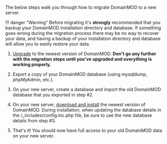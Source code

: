 The below steps walk you through how to migrate DomainMOD to a new server.

!!! danger "Warning"
    Before migrating it's **strongly** recommended that you backup your DomainMOD installation directory and database. If something goes wrong during the migration process there may be no way to recover your data, and having a backup of your installation directory and database will allow you to easily restore your data.
 
1. [Upgrade](https://domainmod.org/docs/userguide/upgrading/) to the newest version of DomainMOD. **Don't go any further with the migration steps until you've upgraded and everything is working properly.**

2. Export a copy of your DomainMOD database (using mysqldump, phpMyAdmin, etc.). 

3. On your new server, create a database and import the old DomainMOD database that you exported in step #2.

4. On your new server, [download and install](https://domainmod.org/docs/userguide/getting-started/#downloading) the newest version of DomainMOD. During installation, when updating the database details in the /_includes/config.inc.php file, be sure to use the new database details from step #3.

5. That's it! You should now have full access to your old DomainMOD data on your new server.